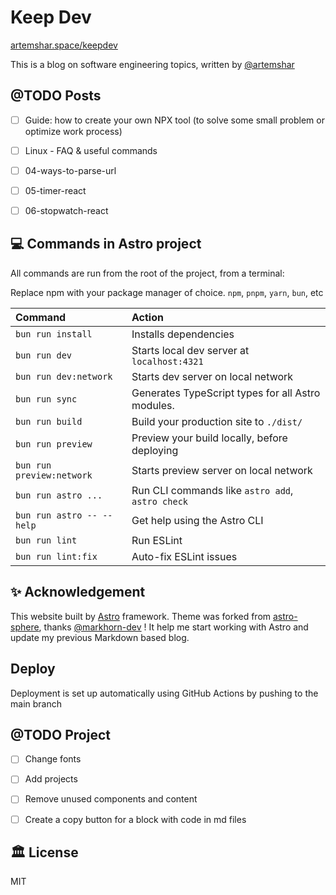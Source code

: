 # Keep Dev

[artemshar.space/keepdev](https://artemshar.space/keepdev/)

This is a blog on software engineering topics, written by [@artemshar](https://github.com/artemshar)

## @TODO Posts
- [ ] Guide: how to create your own NPX tool (to solve some small problem or optimize work process)
- [ ] Linux -  FAQ & useful commands
- [ ] 04-ways-to-parse-url
- [ ] 05-timer-react
- [ ] 06-stopwatch-react


 
## 💻 Commands in Astro project

All commands are run from the root of the project, from a terminal:

Replace npm with your package manager of choice. `npm`, `pnpm`, `yarn`, `bun`, etc

| Command                   | Action                                           |
| :------------------------ | :----------------------------------------------- |
| `bun run install`             | Installs dependencies                            |
| `bun run dev`             | Starts local dev server at `localhost:4321`      |
| `bun run dev:network`     | Starts dev server on local network               |
| `bun run sync`            | Generates TypeScript types for all Astro modules.|
| `bun run build`           | Build your production site to `./dist/`          |
| `bun run preview`         | Preview your build locally, before deploying     |
| `bun run preview:network` | Starts preview server on local network           |
| `bun run astro ...`       | Run CLI commands like `astro add`, `astro check` |
| `bun run astro -- --help` | Get help using the Astro CLI                     |
| `bun run lint`            | Run ESLint                                       |
| `bun run lint:fix`        | Auto-fix ESLint issues                           |


## ✨ Acknowledgement

This website built by [Astro](https://astro.build/) framework.
Theme was forked from [astro-sphere](https://github.com/markhorn-dev/astro-sphere), thanks [@markhorn-dev](https://github.com/markhorn-dev) ! It help me start working with Astro and update my previous Markdown based blog.

## Deploy

Deployment is set up automatically using GitHub Actions by pushing to the main branch

## @TODO Project

- [ ] Change fonts
- [ ] Add projects
- [ ] Remove unused components and content
- [ ] Create a copy button for a block with code in md files


## 🏛️ License

MIT
